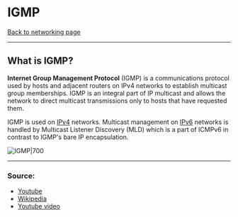 # IGMP
[Back to networking page](../index.md)
- --
## What is IGMP?
**Internet Group Management Protocol** (IGMP) is a communications protocol used by hosts and adjacent routers on IPv4 networks to establish multicast group memberships. IGMP is an integral part of IP multicast and allows the network to direct multicast transmissions only to hosts that have requested them.

IGMP is used on [IPv4](IPv4.md) networks. Multicast management on [IPv6](IPv6.md) networks is handled by Multicast Listener Discovery (MLD) which is a part of ICMPv6 in contrast to IGMP's bare IP encapsulation.

![IGMP|700](https://networklessons.com/wp-content/uploads/2018/02/multicast-igmp-proxy-example.png)
- --
### Source:
- [Youtube](https://youtu.be/eBHwkyWgVaM)
- [Wikipedia](https://en.wikipedia.org/wiki/Internet_Group_Management_Protocol)
- [Youtube video](https://youtu.be/VfWbb3qB4c4)
